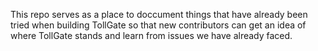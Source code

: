 This repo serves as a place to doccument things that have already been
tried when building TollGate so that new contributors can get an idea
of where TollGate stands and learn from issues we have already faced.

